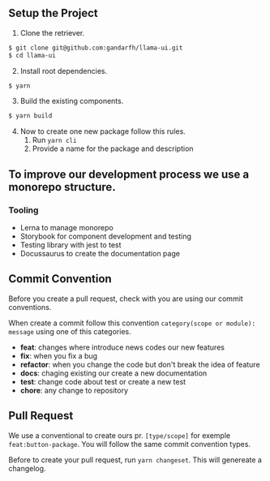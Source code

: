 ## Setup the Project

1. Clone the retriever.

```bash
$ git clone git@github.com:gandarfh/llama-ui.git
$ cd llama-ui
```

2. Install root dependencies.

```bash
$ yarn
```

3. Build the existing components.

```bash
$ yarn build
```

4. Now to create one new package follow this rules.
   1. Run `yarn cli`
   2. Provide a name for the package and description

## To improve our development process we use a monorepo structure.

### Tooling

- Lerna to manage monorepo
- Storybook for component development and testing
- Testing library with jest to test
- Docussaurus to create the documentation page

## Commit Convention

Before you create a pull request, check with you are using our commit conventions.

When create a commit follow this convention `category(scope or module): message` using one of this categories.

- **feat**: changes where introduce news codes our new features
- **fix**: when you fix a bug
- **refactor**: when you change the code but don't break the idea of feature
- **docs**: chaging existing our create a new documentation
- **test**: change code about test or create a new test
- **chore**: any change to repository

## Pull Request

We use a conventional to create ours pr. `[type/scope]` for exemple `feat:button-package`. You will follow the same commit convention types.

Before to create your pull request, run `yarn changeset`. This will genereate a changelog.

